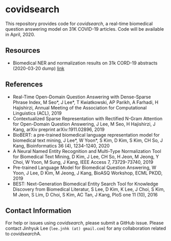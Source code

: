 # covidsearch
This repository provides code for <em>covidsearch</em>, a real-time biomedical question answering model on 31K COVID-19 articles.
Code will be available in April, 2020.

## Resources
* Biomedical NER and normalization results on 31k CORD-19 abstracts (2020-03-20 dump) [link](https://drive.google.com/file/d/1pyKJxGZgeLWknxMyOIGYAsOowZ6KlxHJ/view)

## References
* Real-Time Open-Domain Question Answering with Dense-Sparse Phrase Index, M Seo*, J Lee*, T Kwiatkowski, AP Parikh, A Farhadi, H Hajishirzi, Annual Meeting of the Association for Computational Linguistics (ACL), 2019
* Contextualized Sparse Representation with Rectified N-Gram Attention for Open-Domain Question Answering, J Lee, M Seo, H Hajishirzi, J Kang, arXiv preprint arXiv:1911.02896, 2019
* BioBERT: a pre-trained biomedical language representation model for biomedical text mining, J Lee*, W Yoon*, S Kim, D Kim, S Kim, CH So, J Kang, Bioinformatics 36 (4), 1234-1240, 2020
* A Neural Named Entity Recognition and Multi-Type Normalization Tool for Biomedical Text Mining, D Kim, J Lee, CH So, H Jeon, M Jeong, Y Choi, W Yoon, M Sung, J Kang, IEEE Access 7, 73729-73740, 2019
* Pre-trained Language Model for Biomedical Question Answering, W Yoon, J Lee, D Kim, M Jeong, J Kang, BioASQ Workshop, ECML PKDD, 2019
* BEST: Next-Generation Biomedical Entity Search Tool for Knowledge Discovery from Biomedical Literatur, S Lee, D Kim, K Lee, J Choi, S Kim, M Jeon, S Lim, D Choi, S Kim, AC Tan, J Kang, PloS one 11 (10), 2016

## Contact Information
For help or issues using <em>covidsearch</em>, please submit a GitHub issue.
Please contact Jinhyuk Lee (`lee.jnhk (at) gmail.com`) for any collaboration related to <em>covidsearch</em>A.
